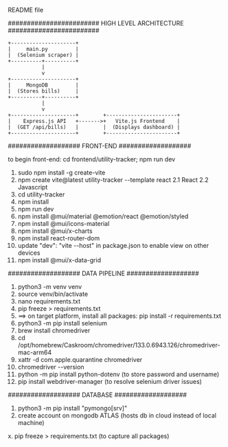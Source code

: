 README file

########################
HIGH LEVEL ARCHITECTURE
########################
```
+---------------------+
|     main.py         |
|  (Selenium scraper) |
+----------+----------+
           |
           v
+---------------------+
|     MongoDB         |
|  (Stores bills)     |
+----------+----------+
           |
           v
+---------------------+        +-----------------------+
|    Express.js API   +------->+   Vite.js Frontend    |
|  (GET /api/bills)   |        |  (Displays dashboard) |
+---------------------+        +-----------------------+
```

###################
FRONT-END
###################

to begin front-end: cd frontend/utility-tracker; npm run dev

1. sudo npm install -g create-vite
2. npm create vite@latest utility-tracker --template react
    2.1 React 
    2.2 Javascript
3. cd utility-tracker
4. npm install
5. npm run dev
6. npm install @mui/material @emotion/react @emotion/styled
7. npm install @mui/icons-material
8. npm install @mui/x-charts
9. npm install react-router-dom
10. update "dev": "vite --host" in package.json to enable view on other devices
11. npm install @mui/x-data-grid

###################
DATA PIPELINE
###################
1. python3 -m venv venv
2. source venv/bin/activate
3. nano requirements.txt
4. pip freeze > requirements.txt
5.   ==> on target platform, install all packages: pip install -r requirements.txt
6. python3 -m pip install selenium
7. brew install chromedriver
8. cd /opt/homebrew/Caskroom/chromedriver/133.0.6943.126/chromedriver-mac-arm64
9. xattr -d com.apple.quarantine chromedriver
10. chromedriver --version
11. python -m pip install python-dotenv (to store password and username)
12. pip install webdriver-manager (to resolve selenium driver issues)

###################
DATABASE
###################
1. python3 -m pip install "pymongo[srv]"
2. create account on mongodb ATLAS (hosts db in cloud instead of local machine)

x. pip freeze > requirements.txt (to capture all packages)